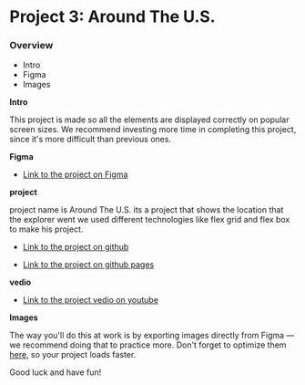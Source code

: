 # Project 3: Around The U.S.

### Overview

- Intro
- Figma
- Images

**Intro**

This project is made so all the elements are displayed correctly on popular screen sizes. We recommend investing more time in completing this project, since it's more difficult than previous ones.

**Figma**

- [Link to the project on Figma](https://www.figma.com/file/ii4xxsJ0ghevUOcssTlHZv/Sprint-3%3A-Around-the-US?node-id=0%3A1)

**project**

project name is Around The U.S.
its a project that shows the location that the explorer went
we used different technologies like flex grid and flex box to make his project.

- [Link to the project on github](https://github.com/mowlana20/se_project_aroundtheus)

- [Link to the project on github pages](https://mowlana20.github.io/se_project_aroundtheus/)

**vedio**

- [Link to the project vedio on youtube](https://youtu.be/4Gy2_Aomqng)

**Images**

The way you'll do this at work is by exporting images directly from Figma — we recommend doing that to practice more. Don't forget to optimize them [here](https://tinypng.com/), so your project loads faster.

Good luck and have fun!
